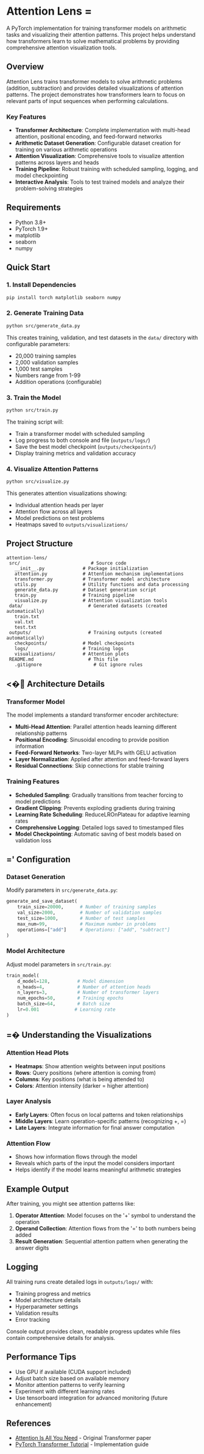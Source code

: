 # Attention Lens =

A PyTorch implementation for training transformer models on arithmetic tasks and visualizing their attention patterns. This project helps understand how transformers learn to solve mathematical problems by providing comprehensive attention visualization tools.

## Overview

Attention Lens trains transformer models to solve arithmetic problems (addition, subtraction) and provides detailed visualizations of attention patterns. The project demonstrates how transformers learn to focus on relevant parts of input sequences when performing calculations.

### Key Features

- **Transformer Architecture**: Complete implementation with multi-head attention, positional encoding, and feed-forward networks
- **Arithmetic Dataset Generation**: Configurable dataset creation for training on various arithmetic operations
- **Attention Visualization**: Comprehensive tools to visualize attention patterns across layers and heads
- **Training Pipeline**: Robust training with scheduled sampling, logging, and model checkpointing
- **Interactive Analysis**: Tools to test trained models and analyze their problem-solving strategies

## Requirements

- Python 3.8+
- PyTorch 1.9+
- matplotlib
- seaborn
- numpy

## Quick Start

### 1. Install Dependencies

```bash
pip install torch matplotlib seaborn numpy
```

### 2. Generate Training Data

```bash
python src/generate_data.py
```

This creates training, validation, and test datasets in the `data/` directory with configurable parameters:

- 20,000 training samples
- 2,000 validation samples
- 1,000 test samples
- Numbers range from 1-99
- Addition operations (configurable)

### 3. Train the Model

```bash
python src/train.py
```

The training script will:

- Train a transformer model with scheduled sampling
- Log progress to both console and file (`outputs/logs/`)
- Save the best model checkpoint (`outputs/checkpoints/`)
- Display training metrics and validation accuracy

### 4. Visualize Attention Patterns

```bash
python src/visualize.py
```

This generates attention visualizations showing:

- Individual attention heads per layer
- Attention flow across all layers
- Model predictions on test problems
- Heatmaps saved to `outputs/visualizations/`

## Project Structure

```
attention-lens/
 src/                          # Source code
   __init__.py              # Package initialization
   attention.py             # Attention mechanism implementations
   transformer.py           # Transformer model architecture
   utils.py                 # Utility functions and data processing
   generate_data.py         # Dataset generation script
   train.py                 # Training pipeline
   visualize.py             # Attention visualization tools
 data/                        # Generated datasets (created automatically)
   train.txt
   val.txt
   test.txt
 outputs/                     # Training outputs (created automatically)
   checkpoints/             # Model checkpoints
   logs/                    # Training logs
   visualizations/          # Attention plots
 README.md                    # This file
   .gitignore                   # Git ignore rules
```

## <� Architecture Details

### Transformer Model

The model implements a standard transformer encoder architecture:

- **Multi-Head Attention**: Parallel attention heads learning different relationship patterns
- **Positional Encoding**: Sinusoidal encoding to provide position information
- **Feed-Forward Networks**: Two-layer MLPs with GELU activation
- **Layer Normalization**: Applied after attention and feed-forward layers
- **Residual Connections**: Skip connections for stable training

### Training Features

- **Scheduled Sampling**: Gradually transitions from teacher forcing to model predictions
- **Gradient Clipping**: Prevents exploding gradients during training
- **Learning Rate Scheduling**: ReduceLROnPlateau for adaptive learning rates
- **Comprehensive Logging**: Detailed logs saved to timestamped files
- **Model Checkpointing**: Automatic saving of best models based on validation loss

## =' Configuration

### Dataset Generation

Modify parameters in `src/generate_data.py`:

```python
generate_and_save_dataset(
    train_size=20000,      # Number of training samples
    val_size=2000,         # Number of validation samples
    test_size=1000,        # Number of test samples
    max_num=99,            # Maximum number in problems
    operations=["add"]     # Operations: ["add", "subtract"]
)
```

### Model Architecture

Adjust model parameters in `src/train.py`:

```python
train_model(
    d_model=128,          # Model dimension
    n_heads=4,            # Number of attention heads
    n_layers=3,           # Number of transformer layers
    num_epochs=50,        # Training epochs
    batch_size=64,        # Batch size
    lr=0.001             # Learning rate
)
```

## =� Understanding the Visualizations

### Attention Head Plots

- **Heatmaps**: Show attention weights between input positions
- **Rows**: Query positions (where attention is coming from)
- **Columns**: Key positions (what is being attended to)
- **Colors**: Attention intensity (darker = higher attention)

### Layer Analysis

- **Early Layers**: Often focus on local patterns and token relationships
- **Middle Layers**: Learn operation-specific patterns (recognizing +, =)
- **Late Layers**: Integrate information for final answer computation

### Attention Flow

- Shows how information flows through the model
- Reveals which parts of the input the model considers important
- Helps identify if the model learns meaningful arithmetic strategies

## Example Output

After training, you might see attention patterns like:

1. **Operator Attention**: Model focuses on the '+' symbol to understand the operation
2. **Operand Collection**: Attention flows from the '=' to both numbers being added
3. **Result Generation**: Sequential attention pattern when generating the answer digits

## Logging

All training runs create detailed logs in `outputs/logs/` with:

- Training progress and metrics
- Model architecture details
- Hyperparameter settings
- Validation results
- Error tracking

Console output provides clean, readable progress updates while files contain comprehensive details for analysis.

## Performance Tips

- Use GPU if available (CUDA support included)
- Adjust batch size based on available memory
- Monitor attention patterns to verify learning
- Experiment with different learning rates
- Use tensorboard integration for advanced monitoring (future enhancement)

## References

- [Attention Is All You Need](https://arxiv.org/abs/1706.03762) - Original Transformer paper
- [PyTorch Transformer Tutorial](https://pytorch.org/tutorials/beginner/transformer_tutorial.html) - Implementation guide
